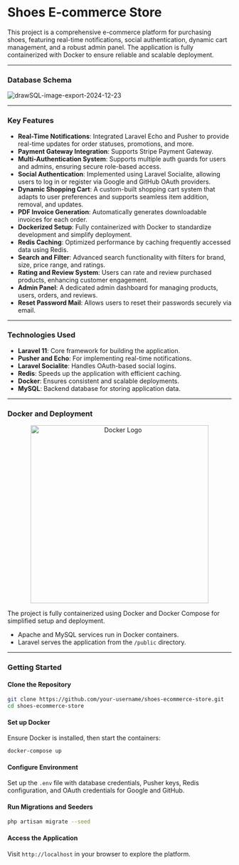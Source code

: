 # Shoes E-commerce Store 
This project is a comprehensive e-commerce platform for purchasing shoes, featuring real-time notifications, social authentication, dynamic cart management, and a robust admin panel. The application is fully containerized with Docker to ensure reliable and scalable deployment.

---

### **Database Schema**  
![drawSQL-image-export-2024-12-23](https://github.com/user-attachments/assets/61da9aeb-ad43-44e0-b4af-36664ef0929e)

---

### **Key Features**  

- **Real-Time Notifications**: Integrated Laravel Echo and Pusher to provide real-time updates for order statuses, promotions, and more.
- **Payment Gateway Integration**: Supports Stripe Payment Gateway. 
- **Multi-Authentication System**: Supports multiple auth guards for users and admins, ensuring secure role-based access.  
- **Social Authentication**: Implemented using Laravel Socialite, allowing users to log in or register via Google and GitHub OAuth providers.  
- **Dynamic Shopping Cart**: A custom-built shopping cart system that adapts to user preferences and supports seamless item addition, removal, and updates.  
- **PDF Invoice Generation**: Automatically generates downloadable invoices for each order.
- **Dockerized Setup**: Fully containerized with Docker to standardize development and simplify deployment.
- **Redis Caching**: Optimized performance by caching frequently accessed data using Redis.  
- **Search and Filter**: Advanced search functionality with filters for brand, size, price range, and ratings.  
- **Rating and Review System**: Users can rate and review purchased products, enhancing customer engagement.  
- **Admin Panel**: A dedicated admin dashboard for managing products, users, orders, and reviews.  
- **Reset Password Mail**: Allows users to reset their passwords securely via email.  


---

### **Technologies Used**  

- **Laravel 11**: Core framework for building the application.  
- **Pusher and Echo**: For implementing real-time notifications.  
- **Laravel Socialite**: Handles OAuth-based social logins.  
- **Redis**: Speeds up the application with efficient caching.  
- **Docker**: Ensures consistent and scalable deployments.  
- **MySQL**: Backend database for storing application data.  

---

### **Docker and Deployment**  
<p align="center"><a href="https://www.docker.com/" target="_blank"><img src="https://github.com/user-attachments/assets/1511730a-e1cb-4a3f-b605-8f35cad40027" width="400" alt="Docker Logo"></a></p>

The project is fully containerized using Docker and Docker Compose for simplified setup and deployment.  
- Apache and MySQL services run in Docker containers.  
- Laravel serves the application from the `/public` directory.  

---

### **Getting Started**  

#### **Clone the Repository**  
```bash
git clone https://github.com/your-username/shoes-ecommerce-store.git
cd shoes-ecommerce-store
```

#### **Set up Docker**  
Ensure Docker is installed, then start the containers:  
```bash
docker-compose up
```

#### **Configure Environment**  
Set up the `.env` file with database credentials, Pusher keys, Redis configuration, and OAuth credentials for Google and GitHub.  

#### **Run Migrations and Seeders**  
```bash
php artisan migrate --seed
```

#### **Access the Application**  
Visit `http://localhost` in your browser to explore the platform.  
